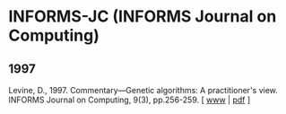 # INFORMS-JC (INFORMS Journal on Computing)

## 1997

Levine, D., 1997. Commentary—Genetic algorithms: A practitioner's view. INFORMS Journal on Computing, 9(3), pp.256-259. [ [www](https://pubsonline.informs.org/doi/abs/10.1287/ijoc.9.3.256) | [pdf](https://pubsonline.informs.org/doi/pdf/10.1287/ijoc.9.3.256) ]
